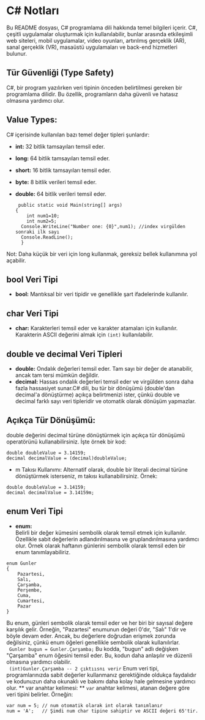 # C# Notları

Bu README dosyası, C# programlama dili hakkında temel bilgileri içerir. C#, çeşitli uygulamalar oluşturmak için kullanılabilir, bunlar arasında etkileşimli web siteleri, mobil uygulamalar, video oyunları, artırılmış gerçeklik (AR), sanal gerçeklik (VR), masaüstü uygulamaları ve back-end hizmetleri bulunur.

## Tür Güvenliği (Type Safety)

C#, bir program yazılırken veri tipinin önceden belirtilmesi gereken bir programlama dilidir. Bu özellik, programların daha güvenli ve hatasız olmasına yardımcı olur.

## Value Types: 
C# içerisinde kullanılan bazı temel değer tipleri şunlardır:

- **int:** 32 bitlik tamsayıları temsil eder.
- **long:** 64 bitlik tamsayıları temsil eder.
- **short:** 16 bitlik tamsayıları temsil eder.
- **byte:** 8 bitlik verileri temsil eder.
- **double:** 64 bitlik verileri temsil eder.
  
  ```
   public static void Main(string[] args)
  {
      int num1=10;
      int num2=5;
    Console.WriteLine("Number one: {0}",num1); //index virgülden sonraki ilk sayı
    Console.ReadLine();
    }
  ```
Not: Daha küçük bir veri için long kullanmak, gereksiz bellek kullanımına yol açabilir.

## bool Veri Tipi

- **bool:** Mantıksal bir veri tipidir ve genellikle şart ifadelerinde kullanılır.

## char Veri Tipi

- **char:** Karakterleri temsil eder ve karakter atamaları için kullanılır. Karakterin ASCII değerini almak için `(int)` kullanılabilir.

## double ve decimal Veri Tipleri

- **double:** Ondalık değerleri temsil eder. Tam sayı bir değer de atanabilir, ancak tam tersi mümkün değildir.
- **decimal:** Hassas ondalık değerleri temsil eder ve virgülden sonra daha fazla hassasiyet sunar.C# dili, bu tür bir dönüşümü (double'dan decimal'a dönüştürme) açıkça belirtmenizi ister, çünkü double ve decimal farklı sayı veri tipleridir ve otomatik olarak dönüşüm yapmazlar.

 ## Açıkça Tür Dönüşümü:
double değerini decimal türüne dönüştürmek için açıkça tür dönüşümü operatörünü kullanabilirsiniz. İşte örnek bir kod:

```
double doubleValue = 3.14159;
decimal decimalValue = (decimal)doubleValue;
```

- m Takısı Kullanımı:
Alternatif olarak, double bir literali decimal türüne dönüştürmek isterseniz, m takısı kullanabilirsiniz. Örnek:
 
```
double doubleValue = 3.14159;
decimal decimalValue = 3.14159m;
```

## enum Veri Tipi

- **enum:** <br> Belirli bir değer kümesini sembolik olarak temsil etmek için kullanılır. Özellikle sabit değerlerin adlandırılmasına ve gruplandırılmasına yardımcı olur. Örnek olarak haftanın günlerini sembolik olarak temsil eden bir enum tanımlayabiliriz.

```
enum Gunler
{
    Pazartesi,
    Salı,
    Çarşamba,
    Perşembe,
    Cuma,
    Cumartesi,
    Pazar
}
```
Bu enum, günleri sembolik olarak temsil eder ve her biri bir sayısal değere karşılık gelir.
Örneğin, "Pazartesi" enumunun değeri 0'dır, "Salı" 1'dir ve böyle devam eder. Ancak, bu değerlere doğrudan erişmek zorunda değilsiniz, çünkü enum öğeleri genellikle sembolik olarak kullanılırlar.
<br>
``` Gunler bugun = Gunler.Çarşamba;```
Bu kodda, "bugun" adlı değişken "Çarşamba" enum öğesini temsil eder. Bu, kodun daha anlaşılır ve düzenli olmasına yardımcı olabilir.
 <br>
``` (int)Gunler.Çarşamba -- 2 çıktıısnı verir```
Enum veri tipi, programlarınızda sabit değerler kullanmanız gerektiğinde oldukça faydalıdır ve kodunuzun daha okunaklı ve bakımı daha kolay hale gelmesine yardımcı olur.
** var anahtar kelimesi: **
`var` anahtar kelimesi, atanan değere göre veri tipini belirler. Örneğin:
```
var num = 5; // num otomatik olarak int olarak tanımlanır
num = 'A';   // Şimdi num char tipine sahiptir ve ASCII değeri 65'tir.
```
